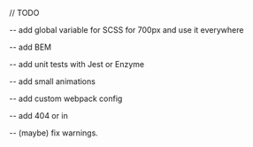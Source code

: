 // TODO

-- add global variable for SCSS for 700px and use it everywhere

-- add BEM

-- add unit tests with Jest or Enzyme

-- add small animations

-- add custom webpack config

-- add 404 or <NoMatch> in <Router>

-- (maybe) fix warnings.

